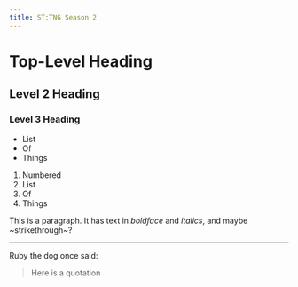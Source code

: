 ```yaml
---
title: ST:TNG Season 2
---
```


# Top-Level Heading

## Level 2 Heading

### Level 3 Heading

* List
* Of
* Things

1. Numbered
1. List
1. Of
1. Things

This is a paragraph.
It has text in *boldface* and _italics_, and
maybe ~strikethrough~?

---

Ruby the dog once said:

> Here is a quotation

